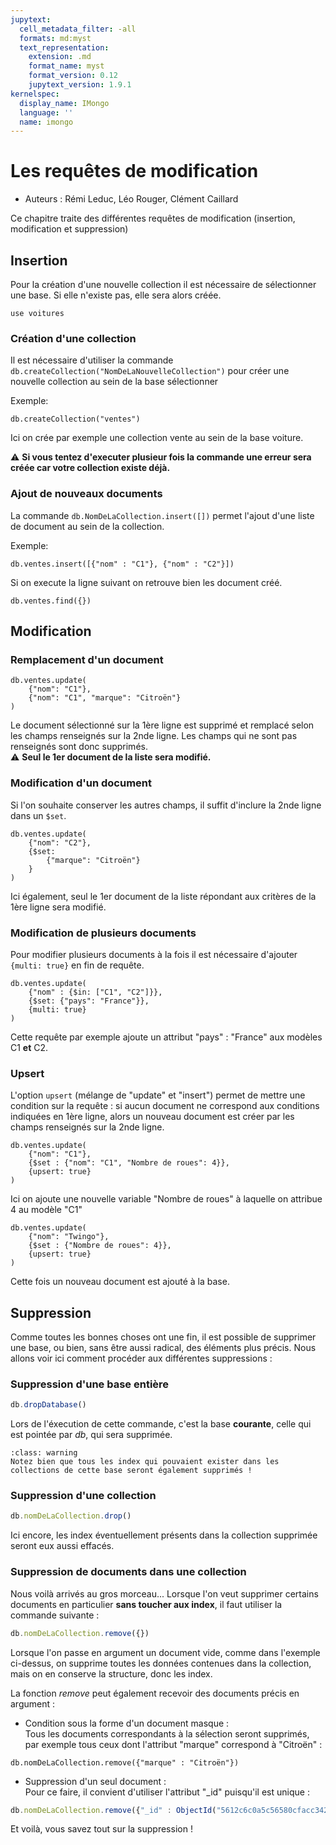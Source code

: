 ```yaml
---
jupytext:
  cell_metadata_filter: -all
  formats: md:myst
  text_representation:
    extension: .md
    format_name: myst
    format_version: 0.12
    jupytext_version: 1.9.1
kernelspec:
  display_name: IMongo
  language: ''
  name: imongo
---
```


# Les requêtes de modification

* Auteurs : Rémi Leduc, Léo Rouger, Clément Caillard

Ce chapitre traite des différentes requêtes de modification (insertion, modification et suppression)

## Insertion

Pour la création d'une nouvelle collection il est nécessaire de sélectionner une base. Si elle n'existe pas, elle sera alors créée.

```{code-cell}
use voitures
```

### Création d'une collection 

Il est nécessaire d'utiliser la commande `db.createCollection("NomDeLaNouvelleCollection")` pour créer une nouvelle collection au sein de la base sélectionner 

Exemple:
  
```{code-cell}
db.createCollection("ventes")
```

Ici on crée par exemple une collection vente au sein de la base voiture.

:warning: **Si vous tentez d'executer plusieur fois la commande une erreur sera créée car votre collection existe déjà.** 

### Ajout de nouveaux documents 

La commande `db.NomDeLaCollection.insert([])` permet l'ajout d'une liste de document au sein de la collection. 

Exemple: 

```{code-cell}js
db.ventes.insert([{"nom" : "C1"}, {"nom" : "C2"}])
```

Si on execute la ligne suivant on retrouve bien les document créé.

```{code-cell}
db.ventes.find({})
```


## Modification
### Remplacement d'un document
```{code-cell}
db.ventes.update(
	{"nom": "C1"},
	{"nom": "C1", "marque": "Citroën"}
)
```
Le document sélectionné sur la 1ère ligne est supprimé et remplacé selon les champs renseignés sur la 2nde ligne. Les champs qui ne sont pas renseignés sont donc supprimés.
<br> :warning: **Seul le 1er document de la liste sera modifié.** </br>

### Modification d'un document
Si l'on souhaite conserver les autres champs, il suffit d'inclure la 2nde ligne dans un `$set`.
```{code-cell}
db.ventes.update(
	{"nom": "C2"},
	{$set:
		{"marque": "Citroën"}
	}
)
```
Ici également, seul le 1er document de la liste répondant aux critères de la 1ère ligne sera modifié.

### Modification de plusieurs documents
Pour modifier plusieurs documents à la fois il est nécessaire d'ajouter `{multi: true}` en fin de requête.
```{code-cell}
db.ventes.update(
	{"nom" : {$in: ["C1", "C2"]}},
	{$set: {"pays": "France"}},
	{multi: true}
)
```
Cette requête par exemple ajoute un attribut "pays" : "France" aux modèles C1 **et** C2.

### Upsert
L'option `upsert` (mélange de "update" et "insert") permet de mettre une condition sur la requête : si aucun document ne correspond aux conditions indiquées en 1ère ligne, alors un nouveau document est créer par les champs renseignés sur la 2nde ligne.
```{code-cell}
db.ventes.update(
	{"nom": "C1"},
	{$set : {"nom": "C1", "Nombre de roues": 4}},
	{upsert: true}
)
```
Ici on ajoute une nouvelle variable "Nombre de roues" à laquelle on attribue 4 au modèle "C1"

```{code-cell}
db.ventes.update(
	{"nom": "Twingo"},
	{$set : {"Nombre de roues": 4}},
	{upsert: true}
)
```
Cette fois un nouveau document est ajouté à la base.

## Suppression

Comme toutes les bonnes choses ont une fin, il est possible de supprimer une base, ou bien, sans être aussi radical, des éléments plus précis.
Nous allons voir ici comment procéder aux différentes suppressions :

### Suppression d'une base entière
```js
db.dropDatabase()
```
Lors de l'éxecution de cette commande, c'est la base **courante**, celle qui est pointée par _db_, qui sera supprimée.
```{admonition} Important !
:class: warning
Notez bien que tous les index qui pouvaient exister dans les collections de cette base seront également supprimés !
```

### Suppression d'une collection
```js
db.nomDeLaCollection.drop()
```
Ici encore, les index éventuellement présents dans la collection supprimée seront eux aussi effacés.

### Suppression de documents dans une collection
Nous voilà arrivés au gros morceau...
Lorsque l'on veut supprimer certains documents en particulier **sans toucher aux index**, il faut utiliser la commande suivante :
```js
db.nomDeLaCollection.remove({})
```
Lorsque l'on passe en argument un document vide, comme dans l'exemple ci-dessus, on supprime toutes les données contenues dans la collection, mais on en conserve la structure, donc les index.

La fonction _remove_ peut également recevoir des documents précis en argument :
* Condition sous la forme d'un document masque :  
   Tous les documents correspondants à la sélection seront supprimés, par exemple tous ceux dont l'attribut "marque" correspond à "Citroën" :
```{code-cell}
db.nomDeLaCollection.remove({"marque" : "Citroën"})
```
* Suppression d'un seul document :  
   Pour ce faire, il convient d'utiliser l'attribut "_id" puisqu'il est unique :
```js
db.nomDeLaCollection.remove({"_id" : ObjectId("5612c6c0a5c56580cfacc342")})
``` 

Et voilà, vous savez tout sur la suppression !